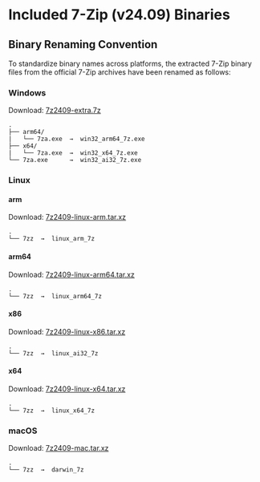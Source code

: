 # Included 7-Zip (v24.09) Binaries

## Binary Renaming Convention

To standardize binary names across platforms, the extracted 7-Zip binary files from
the official 7-Zip archives have been renamed as follows:

### Windows

Download: [7z2409-extra.7z](https://7zip.org/a/7z2409-extra.7z)

    .
    ├── arm64/
    |   └── 7za.exe  →  win32_arm64_7z.exe
    ├── x64/
    |   └── 7za.exe  →  win32_x64_7z.exe
    └── 7za.exe      →  win32_ai32_7z.exe

### Linux

#### arm

Download: [7z2409-linux-arm.tar.xz](https://7zip.org/a/7z2409-linux-arm.tar.xz)

    .
    └── 7zz  →  linux_arm_7z

#### arm64

Download: [7z2409-linux-arm64.tar.xz](https://7zip.org/a/7z2409-linux-arm64.tar.xz)

    .
    └── 7zz  →  linux_arm64_7z

#### x86

Download: [7z2409-linux-x86.tar.xz](https://7zip.org/a/7z2409-linux-x86.tar.xz)

    .
    └── 7zz  →  linux_ai32_7z

#### x64

Download: [7z2409-linux-x64.tar.xz](https://7zip.org/a/7z2409-linux-x64.tar.xz)

    .
    └── 7zz  →  linux_x64_7z

### macOS

Download: [7z2409-mac.tar.xz](https://7zip.org/a/7z2409-mac.tar.xz)

    .
    └── 7zz  →  darwin_7z
